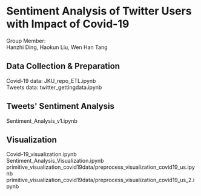# Sentiment Analysis of Twitter Users with Impact of Covid-19

Group Member:  
Hanzhi Ding, Haokun Liu, Wen Han Tang

## Data Collection & Preparation
Covid-19 data: JKU_repo_ETL.ipynb  
Tweets data: twitter_gettingdata.ipynb

## Tweets' Sentiment Analysis
Sentiment_Analysis_v1.ipynb

## Visualization
Covid-19_visualization.ipynb  
Sentiment_Analysis_Visualization.ipynb  
primitive_visualization_covid19data/preprocess_visualization_covid19_us.ipynb   
primitive_visualization_covid19data/preprocess_visualization_covid19_us_2.ipynb 
